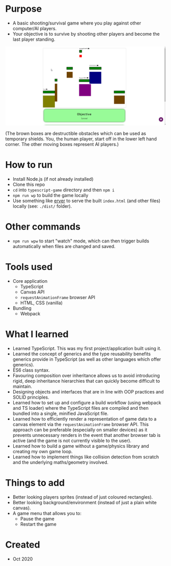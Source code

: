 # Purpose
- A basic shooting/survival game where you play against other computer/AI players.
- Your objective is to survive by shooting other players and become the last player standing.

![Game recording](meta/game-recording.gif)

(The brown boxes are destructible obstacles which can be used as temporary shields. You, the human player, start off in the lower left hand corner. The other moving boxes represent AI players.)
  
# How to run
- Install Node.js (if not already installed)
- Clone this repo
- `cd` into `typescript-game` directory and then `npm i`
- `npm run wp` to build the game locally
- Use something like [erver](https://marketplace.visualstudio.com/items?itemName=ritwickdey.LiveServer) to serve the built `index.html` (and other files) locally (see: `./dist/` folder).

# Other commands
- `npm run wpw` to start "watch" mode, which can then trigger builds automatically when files are changed and saved.

# Tools used
- Core application
  - TypeScript
  - Canvas API
  - `requestAnimationFrame` browser API
  - HTML, CSS (vanilla)
- Bundling
  - Webpack

# What I learned
- Learned TypeScript. This was my first project/application built using it.
- Learned the concept of generics and the type reusability benefits generics provide in TypeScript (as well as other languages which offer generics).
- ES6 class syntax.
- Favouring composition over inheritance allows us to avoid introducing rigid, deep inheritance hierarchies that can quickly become difficult to maintain.
- Designing objects and interfaces that are in line with OOP practices and SOLID principles.
- Learned how to set up and configure a build workflow (using webpack and TS loader) where the TypeScript files are compiled and then bundled into a single, minified JavaScript file.
- Learned how to efficiently render a representation of game data to a canvas element via the `requestAnimationFrame` browser API. This approach can be preferable (especially on smaller devices) as it prevents unnecessary renders in the event that another browser tab is active (and the game is not currently visible to the user).
- Learned how to build a game without a game/physics library and creating my own game loop.
- Learned how to implement things like collision detection from scratch and the underlying maths/geometry involved.


# Things to add
- Better looking players sprites (instead of just coloured rectangles).
- Better looking background/environment (instead of just a plain white canvas).
- A game menu that allows you to:
  - Pause the game
  - Restart the game

# Created
- Oct 2020

